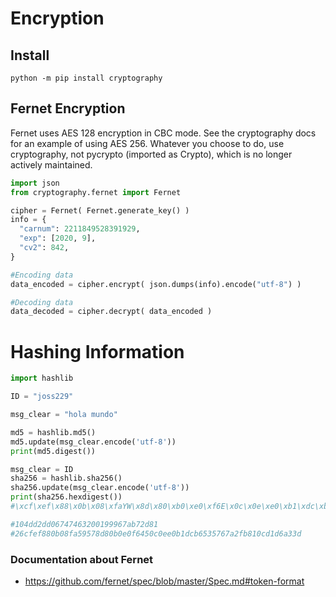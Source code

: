 # Encryption

## Install

```
python -m pip install cryptography
```

## Fernet Encryption

Fernet uses AES 128 encryption in CBC mode. See the cryptography docs for an example of using AES 256. Whatever you choose to do, use cryptography, not pycrypto (imported as Crypto), which is no longer actively maintained.

```python
import json
from cryptography.fernet import Fernet

cipher = Fernet( Fernet.generate_key() )
info = {
  "carnum": 2211849528391929,
  "exp": [2020, 9],
  "cv2": 842,
}

#Encoding data
data_encoded = cipher.encrypt( json.dumps(info).encode("utf-8") )

#Decoding data
data_decoded = cipher.decrypt( data_encoded )
```

# Hashing Information

```python
import hashlib

ID = "joss229"

msg_clear = "hola mundo"

md5 = hashlib.md5()
md5.update(msg_clear.encode('utf-8'))
print(md5.digest())

msg_clear = ID
sha256 = hashlib.sha256()
sha256.update(msg_clear.encode('utf-8'))
print(sha256.hexdigest())
#\xcf\xef\x88\x0b\x08\xfaYW\x8d\x80\xb0\xe0\xf6E\x0c\x0e\xe0\xb1\xdc\xb6SWg\xa2\xfb\x81\x0c\xd1\xd6\xa3

#104dd2dd06747463200199967ab72d81
#26cfef880b08fa59578d80b0e0f6450c0ee0b1dcb6535767a2fb810cd1d6a33d
```

### Documentation about Fernet
- https://github.com/fernet/spec/blob/master/Spec.md#token-format

